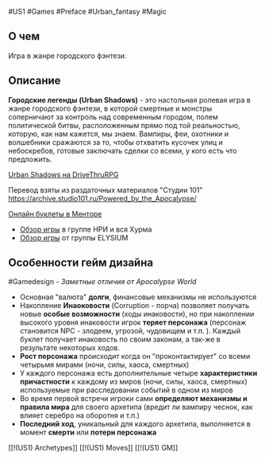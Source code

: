 #US1  #Games #Preface #Urban_fantasy #Magic
## О чем
Игра в жанре городского фэнтези.

## Описание

**Городские легенды (Urban Shadows)** - это настольная ролевая игра в жанре городского фэнтези, в которой смертные и монстры соперничают за контроль над современным городом, полем политической битвы, расположенным прямо под той реальностью, которую, как нам кажется, мы знаем. Вампиры, феи, охотники и волшебники сражаются за то, чтобы отхватить кусочек улиц и небоскребов, готовые заключать сделки со всеми, у кого есть что предложить.

[Urban Shadows на DriveThruRPG](https://preview.drivethrurpg.com/en/product/153464/Urban-Shadows-1st-Ed)

Перевод взяты из раздаточных материалов "Студии 101"
https://archive.studio101.ru/Powered_by_the_Apocalypse/

[Онлайн буклеты в Менторе](https://pbta.gmentor.ru/v4b5a2f5bb330e24c499736ea9b16e297)

- [Обзор игры](https://vk.com/@hurma_ttrpg-urban-shadows-gorodskie-teni) в группе НРИ и вся Хурма
- [Обзор игры](https://vk.com/@-110104799-urban-shadows) от группы ELYSIUM



## Особенности гейм дизайна
#Gamedesign *- Заметные отличия от Apocalypse World*

- Основная "валюта" **долги**, финансовые механизмы не используются
- Накопление **Инаоковости** (Corruption - порча) позволяет получать новые **особые возможности** (ходы инаковости), но при накоплении высокого уровня инаковости игрок **теряет персонажа** (персонаж становится NPC - злодеем, угрозой, чудовищем и т.п. ). Каждый буклет получает инаковость по своим законам, а так-же в результате некоторых ходов. 
- **Рост персонажа** происходит когда он "проконтактирует" со всеми четырьмя мирами (ночи, силы, хаоса, смертных)
- У каждого персонажа есть дополнительные четыре **характеристики причастности** к каждому из миров (ночи, силы, хаоса, смертных) используемые при расследовании событий в одном из миров
- Во время первой встречи игроки сами **определяют механизмы и правила мира** для своего архетипа (вредит ли вампиру чеснок, как влияет серебро на оборотня и т.п.)
- **Последний ход**, уникальный для каждого архетипа, выполняется в момент **смерти** или **потери персонажа**

[[!(US1) Archetypes]]
[[!(US1) Moves]]
[[!(US1) GM]]